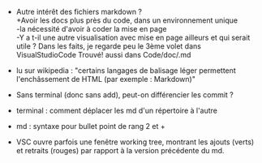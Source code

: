 - Autre intérêt des fichiers markdown ?  
+Avoir les docs plus près du code, dans un environnement unique  
-la nécessité d'avoir à coder la mise en page  
-Y a t-il une autre visualisation avec mise en page ailleurs et qui serait utile ? Dans les faits, je regarde peu le 3ème volet dans VisualStudioCode
Trouvé! aussi dans Code/doc/.md 

- lu sur wikipedia : "certains langages de balisage léger permettent l'enchâssement de HTML (par exemple : Markdown)"

- Sans terminal (donc sans add), peut-on différencier les commit ?
- terminal : comment déplacer les md d'un répertoire à l'autre

- md : syntaxe pour bullet point de rang 2 et +
- VSC ouvre parfois une fenêtre working tree, montrant les ajouts (verts) et retraits (rouges) par rapport à la version précédente du md.

